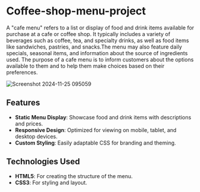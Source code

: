 # Coffee-shop-menu-project
A "cafe menu" refers to a list or display of food and drink items available for purchase at a cafe or coffee shop. It typically includes a variety of beverages such as coffee, tea, and specialty drinks, as well as food items like sandwiches, pastries, and snacks.The menu may also feature daily specials, seasonal items, and information about the source of ingredients used. The purpose of a cafe menu is to inform customers about the options available to them and to help them make choices based on their preferences.

![Screenshot 2024-11-25 095059](https://github.com/user-attachments/assets/08650d67-963b-4aaf-9bcb-61747d8a1c00)

## Features

- **Static Menu Display**: Showcase food and drink items with descriptions and prices.
- **Responsive Design**: Optimized for viewing on mobile, tablet, and desktop devices.
- **Custom Styling**: Easily adaptable CSS for branding and theming.

## Technologies Used

- **HTML5**: For creating the structure of the menu.
- **CSS3**: For styling and layout.



